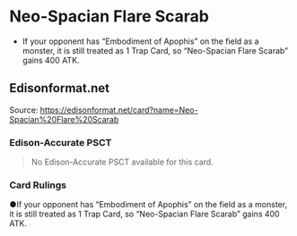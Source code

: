 # Neo-Spacian Flare Scarab

*   If your opponent has “Embodiment of Apophis” on the field as a monster, it is still treated as 1 Trap Card, so “Neo-Spacian Flare Scarab” gains 400 ATK.

## Edisonformat.net

Source: https://edisonformat.net/card?name=Neo-Spacian%20Flare%20Scarab

### Edison-Accurate PSCT

> No Edison-Accurate PSCT available for this card.

### Card Rulings

●If your opponent has “Embodiment of Apophis” on the field as a monster, it is still treated as 1 Trap Card, so “Neo-Spacian Flare Scarab” gains 400 ATK.
            
